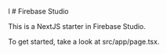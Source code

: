 l # Firebase Studio

This is a NextJS starter in Firebase Studio.

To get started, take a look at src/app/page.tsx.
